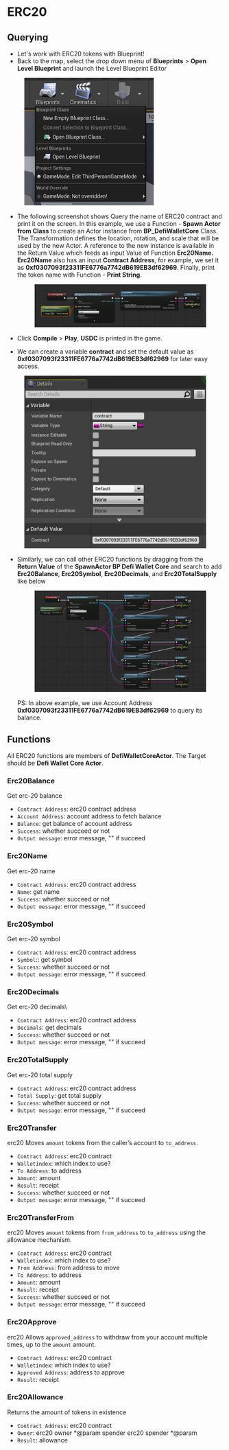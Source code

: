 # ERC20

## Querying

* Let's work with ERC20 tokens with Blueprint!
* Back to the map, select the drop down menu of **Blueprints** > **Open Level Blueprint** and launch the Level Blueprint Editor

<figure><img src="../../../.gitbook/assets/image (5).png" alt=""><figcaption></figcaption></figure>

*   The following screenshot shows Query the name of ERC20 contract and print it on the screen. In this example, we use a Function - **Spawn Actor from Class** to create an Actor instance from **BP\_DefiWalletCore** Class. The Transformation defines the location, rotation, and scale that will be used by the new Actor. A reference to the new instance is available in the Return Value which feeds as input Value of Function **Erc20Name. Erc20Name** also has an input **Contract Address**, for example, we set it as **0xf0307093f23311FE6776a7742dB619EB3df62969**. Finally, print the token name with Function - **Print String**.

    <figure><img src="../../../.gitbook/assets/image (17).png" alt=""><figcaption></figcaption></figure>


* Click **Compile** > **Play**, **USDC** is printed in the game.
* We can create a variable **contract** and set the default value as **0xf0307093f23311FE6776a7742dB619EB3df62969** for later easy access.

<figure><img src="../../../.gitbook/assets/image (19) (1).png" alt=""><figcaption></figcaption></figure>

*   Similarly, we can call other ERC20 functions by dragging from the **Return Value** of the **SpawnActor BP Defi Wallet Core** and search to add **Erc20Balance**, **Erc20Symbol**, **Erc20Decimals**, and **Erc20TotalSupply** like below

    <figure><img src="../../../.gitbook/assets/image (16) (1).png" alt=""><figcaption></figcaption></figure>

    PS: In above example, we use Account Address **0xf0307093f23311FE6776a7742dB619EB3df62969** to query its balance.

## Functions

All ERC20 functions are members of **DefiWalletCoreActor**. The Target should be **Defi Wallet Core Actor**.

### Erc20Balance

Get erc-20 balance

* `Contract Address`: erc20 contract address
* `Account Address`: account address to fetch balance
* `Balance`: get balance of account address
* `Success`: whether succeed or not
* `Output message`: error message, "" if succeed



### Erc20Name

Get erc-20 name

* `Contract Address`: erc20 contract address
* `Name`: get name
* `Success`: whether succeed or not
* `Output message`: error message, "" if succeed

### Erc20Symbol

Get erc-20 symbol

* `Contract Address`: erc20 contract address
* `Symbol`:: get symbol
* `Success`: whether succeed or not
* `Output message`: error message, "" if succeed

### Erc20Decimals

Get erc-20 decimals\\

* `Contract Address`: erc20 contract address
* `Decimals`: get decimals
* `Success`: whether succeed or not
* `Output message`: error message, "" if succeed

### Erc20TotalSupply

Get erc-20 total supply

* `Contract Address`: erc20 contract address
* `Total Supply`: get total supply
* `Success`: whether succeed or not
* `Output message`: error message, "" if succeed



### Erc20Transfer

erc20 Moves `amount` tokens from the caller’s account to `to_address`.

* `Contract Address`: erc20 contract
* `Walletindex`: which index to use?
* `To Address`: to address
* `Amount`: amount
* `Result`: receipt
* `Success`: whether succeed or not
* `Output message`: error message, "" if succeed

### Erc20TransferFrom

erc20 Moves `amount` tokens from `from_address` to `to_address` using the allowance mechanism.

* `Contract Address`: erc20 contract
* `Walletindex`: which index to use?
* `From Address`: from address to move
* `To Address`: to address
* `Amount`: amount
* `Result`: receipt
* `Success`: whether succeed or not
* `Output message`: error message, "" if succeed

### Erc20Approve

erc20 Allows `approved_address` to withdraw from your account multiple times, up to the `amount` amount.

* `Contract Address`: erc20 contract
* `Walletindex`: which index to use?
* `Approved Address`: address to approve
* `Result`: receipt

### Erc20Allowance

Returns the amount of tokens in existence

* `Contract Address`: erc20 contract
* `Owner`: erc20 owner \*@param spender erc20 spender \*@param
* `Result`: allowance
